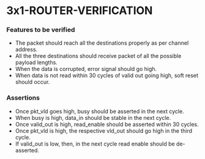# 3x1-ROUTER-VERIFICATION

### Features to be verified
- The packet should reach all the destinations properly as per channel address.
- All the three destinations should receive packet of all the possible payload lengths.
- When the data is corrupted, error signal should go high.
- When data is not read within 30 cycles of valid out going high, soft reset should occur.

### Assertions
- Once pkt_vld goes high, busy should be asserted in the next cycle.
- When busy is high, data_in should be stable in the next cycle.
- Once valid_out is high, read_enable should be asserted within 30 cycles.
- Once pkt_vld is high, the respective vld_out should go high in the third cycle.
- If valid_out is low, then, in the next cycle read enable should be de-asserted.
